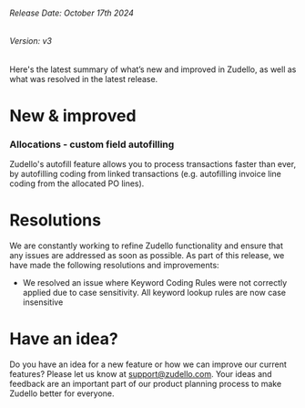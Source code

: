 ###### Release Date: October 17th 2024  
###### Version: v3

Here's the latest summary of what’s new and improved in Zudello, as well as what was resolved in the latest release.

# New & improved

### Allocations - custom field autofilling

Zudello's autofill feature allows you to process transactions faster than ever, by autofilling coding from linked transactions (e.g. autofilling invoice line coding from the allocated PO lines).
# Resolutions

We are constantly working to refine Zudello functionality and ensure that any issues are addressed as soon as possible. As part of this release, we have made the following resolutions and improvements:

- We resolved an issue where Keyword Coding Rules were not correctly applied due to case sensitivity. All keyword lookup rules are now case insensitive
# Have an idea?

Do you have an idea for a new feature or how we can improve our current features? Please let us know at [support@zudello.com](mailto:support@zudello.com). Your ideas and feedback are an important part of our product planning process to make Zudello better for everyone.
